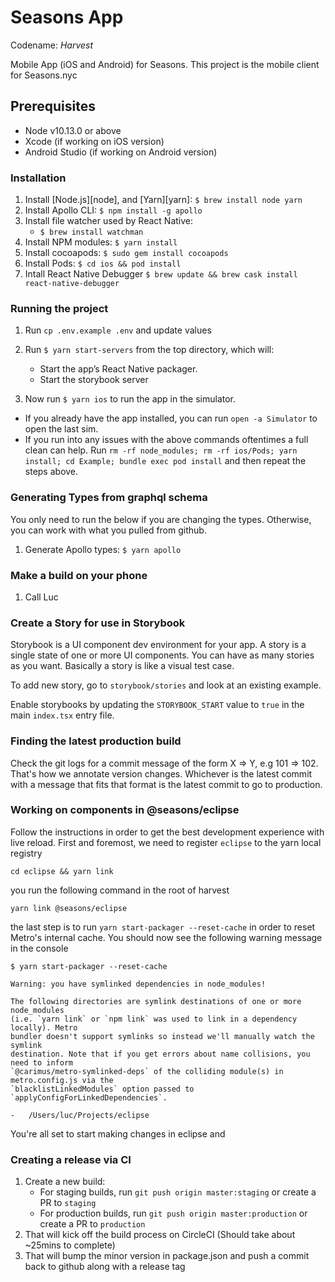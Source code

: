 # Seasons App

Codename: _Harvest_

Mobile App (iOS and Android) for Seasons.
This project is the mobile client for Seasons.nyc

## Prerequisites

- Node v10.13.0 or above
- Xcode (if working on iOS version)
- Android Studio (if working on Android version)

### Installation

1. Install [Node.js][node], and [Yarn][yarn]: `$ brew install node yarn`
1. Install Apollo CLI: `$ npm install -g apollo`
1. Install file watcher used by React Native:
   - `$ brew install watchman`
1. Install NPM modules: `$ yarn install`
1. Install cocoapods: `$ sudo gem install cocoapods`
1. Install Pods: `$ cd ios && pod install`
1. Intall React Native Debugger `$ brew update && brew cask install react-native-debugger`

### Running the project

1. Run `cp .env.example .env` and update values

1. Run `$ yarn start-servers` from the top directory, which will:

   - Start the app’s React Native packager.
   - Start the storybook server

1. Now run `$ yarn ios` to run the app in the simulator.

- If you already have the app installed, you can run `open -a Simulator` to open the last sim.
- If you run into any issues with the above commands oftentimes a full clean can help. Run `rm -rf node_modules; rm -rf ios/Pods; yarn install; cd Example; bundle exec pod install` and then repeat the steps above.

### Generating Types from graphql schema

You only need to run the below if you are changing the types. Otherwise, you can work with what you pulled from github.

1. Generate Apollo types: `$ yarn apollo`

### Make a build on your phone

1. Call Luc

### Create a Story for use in Storybook

Storybook is a UI component dev environment for your app. A story is a single state of one or more UI components. You can have as many stories as you want. Basically a story is like a visual test case.

To add new story, go to `storybook/stories` and look at an existing example.

Enable storybooks by updating the `STORYBOOK_START` value to `true` in the main `index.tsx` entry file.

### Finding the latest production build

Check the git logs for a commit message of the form X => Y, e.g 101 => 102. That's how we annotate version changes. Whichever is the latest commit with a message that fits that format is the latest commit to go to production.

### Working on components in @seasons/eclipse

Follow the instructions in order to get the best development experience with live reload.
First and foremost, we need to register `eclipse` to the yarn local registry

`cd eclipse && yarn link`

you run the following command in the root of harvest

`yarn link @seasons/eclipse`

the last step is to run `yarn start-packager --reset-cache` in order to reset Metro's internal cache.
You should now see the following warning message in the console

```
$ yarn start-packager --reset-cache

Warning: you have symlinked dependencies in node_modules!

The following directories are symlink destinations of one or more node_modules
(i.e. `yarn link` or `npm link` was used to link in a dependency locally). Metro
bundler doesn't support symlinks so instead we'll manually watch the symlink
destination. Note that if you get errors about name collisions, you need to inform
`@carimus/metro-symlinked-deps` of the colliding module(s) in metro.config.js via the
`blacklistLinkedModules` option passed to `applyConfigForLinkedDependencies`.

-   /Users/luc/Projects/eclipse
```

You're all set to start making changes in eclipse and

### Creating a release via CI

1. Create a new build:
   - For staging builds, run `git push origin master:staging` or create a PR to `staging`
   - For production builds, run `git push origin master:production` or create a PR to `production`
1. That will kick off the build process on CircleCI (Should take about ~25mins to complete)
1. That will bump the minor version in package.json and push a commit back to github along with a release tag
